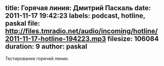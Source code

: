 title: Горячая линия: Дмитрий Паскаль
date: 2011-11-17 19:42:23
labels: podcast, hotline, paskal
file: http://files.tmradio.net/audio/incoming/hotline/2011-11-17-hotline-194223.mp3
filesize: 106084
duration: 9
author: paskal
---
Тестирование горячей линии.
